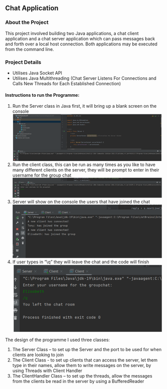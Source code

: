## Chat Application

### **About the Project**
This project involved building two Java applications, a chat client application and a chat server application which can pass messages back and forth over a local host connection. Both applications may be executed from the command line.


### **Project Details**
- Utilises Java Socket API
- Utilises Java Multithreading (Chat Server Listens For Connections and Calls New Threads for Each Established Connection)

#### Instructions to run the Programme:
1.	Run the Server class in Java first, it will bring up a blank screen on the console
![Chat-Application](screenshot1.png)
2.	Run the client class, this can be run as many times as you like to have many different clients on the server, they will be prompt to enter in their username for the group chat
![Chat-Application](screenshot2.png)
3.	Server will show on the console the users that have joined the chat
![Chat-Application](screenshot3.png)
4.	If user types in “\q” they will leave the chat and the  code will finish
![Chat-Application](screenshot4.png)

The design of the programme I used three classes:

1.	The Server Class – to set up the Server and the port to be used for when clients are looking to join 
2.	The Client Class -  to set up clients that can access the server, let them type in their names, allow them to write messages on the server, by using Threads with Client Handler
3.	The ClientHandler Class – to set up the threads, allow the messages from the clients be read in the server by using a BufferedReader
